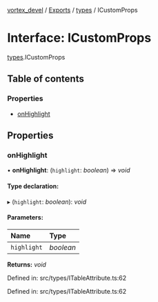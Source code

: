 [vortex_devel](../README.md) / [Exports](../modules.md) / [types](../modules/types.md) / ICustomProps

# Interface: ICustomProps

[types](../modules/types.md).ICustomProps

## Table of contents

### Properties

- [onHighlight](types.icustomprops.md#onhighlight)

## Properties

### onHighlight

• **onHighlight**: (`highlight`: *boolean*) => *void*

#### Type declaration:

▸ (`highlight`: *boolean*): *void*

#### Parameters:

Name | Type |
:------ | :------ |
`highlight` | *boolean* |

**Returns:** *void*

Defined in: src/types/ITableAttribute.ts:62

Defined in: src/types/ITableAttribute.ts:62
